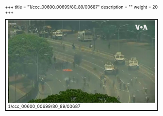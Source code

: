 +++
title = "1/ccc_00600_00699/80_89/00687"
description = ""
weight = 20
+++

<table style="border:2px solid black;max-width:800px;max-height:800px;" 
><tr><td>
<img class="center-fit-jpg"
src="/jpg_/aaa_20190430_NxaOmWaI8sI_00686.jpg">
1/ccc_00600_00699/80_89/00687
</img></td></tr></table>
